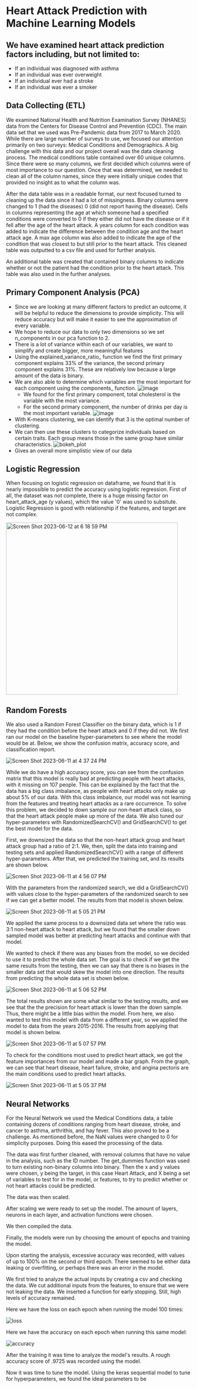# Heart Attack Prediction with Machine Learning Models

## We have examined heart attack prediction factors including, but not limited to: 
* If an individual was diagnosed with asthma
* If an individual was ever overweight
* If an individual ever had a stroke
* If an individual was ever a smoker

## Data Collecting (ETL)
We examined National Health and Nutrition Examination Survey (NHANES) data from the Centers for Disease Control and Prevention (CDC). The main data set that we used was Pre-Pandemic data from 2017 to March 2020. While there are large number of surveys to use, we focused our attention primarily on two surveys: Medical Conditions and Demographics. A big challenge with this data and our project overall was the data cleaning process. The medical conditions table contained over 60 unique columns. Since there were so many columns, we first decided which columns were of most importance to our question. Once that was determined, we needed to clean all of the column names, since they were initially unique codes that provided no insight as to what the column was. 

After the data table was in a readable format, our next focused turned to cleaning up the data since it had a lot of missingness. Binary columns were changed to 1 (had the diseases) 0 (did not report having the disease). Cells in columns representing the age at which someone had a specified conditions were converted to 0 if they either did not have the disease or if it fell after the age of the heart attack. A years column for each condition was added to indicate the difference between the condition age and the heart attack age. A max age column was also added to indicate the age of the condition that was closest to but still prior to the heart attack. This cleaned table was outputted to a csv file and used for further analysis.

An additional table was created that contained binary columns to indicate whether or not the patient had the condition prior to the heart attack. This table was also used in the further analyses. 


## Primary Component Analysis (PCA)
* Since we are looking at many different factors to predict an outcome, it will be helpful to reduce the dimensions to provide simplicity. This will reduce accuracy but will make it easier to see the approximation of every variable.
* We hope to reduce our data to only two dimensions so we set n_components in our pca function to 2.
* There is a lot of variance within each of our variables, we want to simplify and create bigger, more meaningful features
* Using the explained_variance_ratio_ function we find the first primary component explains 33% of the variance, the second primary component explains 31%. These are relatively low because a large amount of the data is binary.
* We are also able to determine which variables are the most important for each component using the components_ function. 
![image](https://github.com/equitymarkets/health_project_group_1/assets/65323795/e5be57b2-d503-4b51-ac23-56062ef5105f)
  * We found for the first primary component, total cholesterol is the variable with the most variance.
  * For the second primary component, the number of drinks per day is the most important variable. 
 ![image](https://github.com/equitymarkets/health_project_group_1/assets/65323795/22fe02f1-e3af-4852-9472-9ba5bae4e1e8)
* With K-means clustering, we can identify that 3 is the optimal number of clustering.
* We can then use these clusters to categorize individuals based on certain traits. Each group means those in the same group have similar characteristics. 
![bokeh_plot](https://github.com/equitymarkets/health_project_group_1/assets/65323795/e3007c9f-98e7-4e27-a5b2-36f22d4a893e)
* Gives an overall more simplistic view of our data

## Logistic Regression
When focusing on logistic regression on dataframe, we found that it is nearly impossible to predict the accuracy using logistic regression. First of all, the dataset was not complete, there is a huge missing factor on heart_attack_age (y values), which the value '0' was used to subsitute. Logistic Regression is good with relationship if the features, and target are not complex.

<img width="468" alt="Screen Shot 2023-06-12 at 6 18 59 PM" src="https://github.com/equitymarkets/health_project_group_1/assets/120348065/bcb17e68-6d97-430b-be4e-457cdaba385c">


## Random Forests 
We also used a Random Forest Classifier on the binary data, which is 1 if they had the condition before the heart attack and 0 if they did not. We first ran our model on the baseline hyper-parameters to see where the model would be at.  Below, we show the confusion matrix, accuracy score, and classification report. 

![Screen Shot 2023-06-11 at 4 37 24 PM](https://github.com/equitymarkets/health_project_group_1/assets/114087082/c520714a-703c-4576-8104-885ecddf3073)

While we do have a high accuracy score, you can see from the confusion matrix that this model is really bad at predicting people with heart attacks, with it missing on 107 people. This can be explained by the fact that the data has a big class imbalance, as people with heart attacks only make up about 5% of our data. With this class imbalance, our model was not learning from the features and treating heart attacks as a rare occurrence. To solve this problem, we decided to down sample our non-heart attack class, so that the heart attack people make up more of the data. We also tuned our hyper-parameters with RandomizedSearchCV() and GridSearchCV() to get the best model for the data. 

First, we downsized the data so that the non-heart attack group and heart attack group had a ratio of 2:1. We, then, split the data into training and testing sets and applied RandomizedSearchCV() with a range of different hyper-parameters. After that, we predicted the training set, and its results are shown below. 

![Screen Shot 2023-06-11 at 4 56 07 PM](https://github.com/equitymarkets/health_project_group_1/assets/114087082/a879bb36-721e-48f1-b54f-4692984b5f56)

With the parameters from the randomized search, we did a GridSearchCV() with values close to the hyper-parameters of the randomized search to see if we can get a better model. The results from that model is shown below. 

![Screen Shot 2023-06-11 at 5 05 21 PM](https://github.com/equitymarkets/health_project_group_1/assets/114087082/4296f247-c15d-41e1-a61a-346da915fe31)

We applied the same process to a downsized data set where the ratio was 3:1 non-heart attack to heart attack, but we found that the smaller down sampled model was better at predicting heart attacks and continue with that model. 

We wanted to check if there was any biases from the model, so we decided to use it to predict the whole data set. The goal is to check if we get the same results from the testing, then we can say that there is no biases in the smaller data set that would skew the model into one direction. The results from predicting the whole data set is shown below. 

![Screen Shot 2023-06-11 at 5 06 52 PM](https://github.com/equitymarkets/health_project_group_1/assets/114087082/c02cda9e-5a63-4199-ad31-d44fcec70561)

The total results shown are some what similar to the testing results, and we see that the the precision for heart attack is lower than the down sample. Thus, there might be a little bias within the model. From here, we also wanted to test this model with data from a different year, so we applied the model to data from the years 2015-2016. The results from applying that model is shown below.

![Screen Shot 2023-06-11 at 5 07 57 PM](https://github.com/equitymarkets/health_project_group_1/assets/114087082/e71c0d4f-7357-44cb-b0c8-006901ca60fb)

To check for the conditions most used to predict heart attack, we got the feature importances from our model and made a bar graph. From the graph, we can see that heart disease, heart failure, stroke, and angina pectoris are the main conditions used to predict heart attacks.

![Screen Shot 2023-06-11 at 5 05 37 PM](https://github.com/equitymarkets/health_project_group_1/assets/114087082/82e6eccc-9cb4-4786-be3e-553f5eb2a4ed)

## Neural Networks

For the Neural Network we used the Medical Conditions data, a table containing dozens of conditions ranging from heart disease, stroke, and cancer to asthma, arthrithis, and hay fever. This also proved to be a challenge. As mentioned before, the NaN values were changed to 0 for simplicity purposes. Doing this eased the processing of the data.

The data was first further cleaned, with removal columns that have no value in the analysis, such as the ID number. The get_dummies function was used to turn existing non-binary columns into binary. Then the x and y values were chosen, y being the target, in this case Heart Attack, and X being a set of variables to test for in the model, or features, to try to predict whether or not heart attacks could be predicted. 

The data was then scaled.

After scaling we were ready to set up the model. The amount of layers, neurons in each layer, and activation functions were chosen. 

We then compiled the data. 

Finally, the models were run by choosing the amount of epochs and training the model. 

Upon starting the analysis, excessive accuracy was recorded, with values of up to 100% on the second or third epoch. There seemed to be either data leaking or overfitting, or perhaps there was an error in the model. 

We first tried to analyze the actual inputs by creating a csv and checking the data. We cut additional inputs from the features, to ensure that we were not leaking the data. We inserted a function for early stopping. Still, high levels of accuracy remained. 

Here we have the loss on each epoch when running the model 100 times: 

![loss](https://github.com/equitymarkets/health_project_group_1/assets/49753517/42fc65fc-d61d-40f3-8da2-77d0ac0eaffb)

Here we have the accuracy on each epoch when running this same model:

![accuracy](https://github.com/equitymarkets/health_project_group_1/assets/49753517/0970a77f-f0c0-4997-a676-f4a2f9f11269)

After the training it was time to analyze the model's results. A rough accuracy score of .9725 was recorded using the model. 

Now it was time to tune the model. Using the keras sequential model to tune for hyperparameters, we found the ideal parameters to be  
